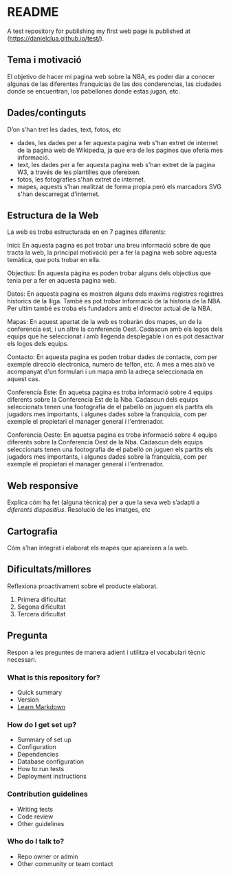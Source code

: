 
# README
A test repository for publishing my first web page is published at (https://danielclua.github.io/test/).

## Tema i motivació
El objetivo de hacer mi pagina web sobre la NBA, es poder dar a conocer algunas de las diferentes franquicias de las dos conderencias, las ciudades donde se encuentran, los pabellones donde estas jugan, etc.

## Dades/continguts
D’on s’han tret les dades, text, fotos, etc
  - dades, les dades per a fer aquesta pagina web s'han extret de internet de la pagina web de Wikipedia, ja que era de les pagines que oferia mes informació.
  - text, les dades per a fer aquesta pagina web s'han extret de la pagina W3, a través de les plantilles que ofereixen.
  - fotos, les fotografies s'han extret de internet.
  - mapes, aquests s'han realitzat de forma propia però els marcadors SVG s'han descarregat d'internet.

## Estructura de la Web
La web es troba estructurada en en 7 pagines diferents:

Inici: En aquesta pagina es pot trobar una breu informació sobre de que tracta la web, la principal motivació per a fer la pagina web sobre aquesta temàtica, que pots trobar en ella.

Objectius: En aquesta pàgina es poden trobar alguns dels objectius que tenia per a fer en aquesta pagina web.

Datos: En aquesta pagina es mostren alguns dels maxims registres registres historics de la lliga. També es pot trobar informació de la historia de la NBA. Per ultim també es troba els fundadors amb el director actual de la NBA.

Mapas: En aquest apartat de la web es trobaràn dos mapes, un de la conferencia est, i un altre la conferencia Oest. Cadascun amb els logos dels equips que he  seleccionat i amb llegenda desplegable i on es pot desactivar els logos dels equips. 

Contacto: En aquesta pagina es poden trobar dades de contacte, com per exemple direcció electronica, numero de telfon, etc. A mes a més això ve acompanyat d'un formulari i un mapa amb la adreça seleccionada en aquest cas.

Conferencia Este: En aquetsa pagina es troba informació sobre 4 equips diferents sobre la Conferencia Est de la Nba. Cadascun dels equips seleccionats tenen una footografia de el pabelló on juguen els partits els jugadors mes importants, i algunes dades sobre la franquicia, com per exemple el propietari el manager general i l'entrenador.

Conferencia Oeste: En aquetsa pagina es troba informació sobre 4 equips diferents sobre la Conferencia Oest de la Nba. Cadascun dels equips seleccionats tenen una footografia de el pabelló on juguen els partits els jugadors mes importants, i algunes dades sobre la franquicia, com per exemple el propietari el manager general i l'entrenador.
## Web responsive
Explica cóm ha fet (alguna tècnica) per a que la seva web
s’adapti a *diferents dispositius*. Resolució de les imatges, etc
## Cartografia
Cóm s’han integrat i elaborat els mapes que apareixen a la web.
## Dificultats/millores
Reflexiona proactivament sobre el producte elaborat.
   1. Primera dificultat
   2. Segona dificultat
   3. Tercera dificultat
## Pregunta
Respon a les preguntes de manera adient i utilitza el vocabulari tècnic
necessari.


### What is this repository for? ###

* Quick summary
* Version
* [Learn Markdown](https://bitbucket.org/tutorials/markdowndemo)

### How do I get set up? ###

* Summary of set up
* Configuration
* Dependencies
* Database configuration
* How to run tests
* Deployment instructions

### Contribution guidelines ###

* Writing tests
* Code review
* Other guidelines

### Who do I talk to? ###

* Repo owner or admin
* Other community or team contact
